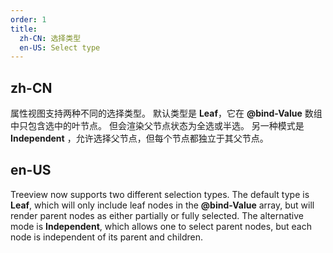 ```yaml
---
order: 1
title:
  zh-CN: 选择类型
  en-US: Select type
---
```


## zh-CN

属性视图支持两种不同的选择类型。 默认类型是 **Leaf**，它在 **@bind-Value** 数组中只包含选中的叶节点。 但会渲染父节点状态为全选或半选。 另一种模式是 **Independent**
，允许选择父节点，但每个节点都独立于其父节点。

## en-US

Treeview now supports two different selection types. The default type is **Leaf**, which will only include leaf nodes in
the **@bind-Value** array, but will render parent nodes as either partially or fully selected. The alternative mode is
**Independent**, which allows one to select parent nodes, but each node is independent of its parent and children.
